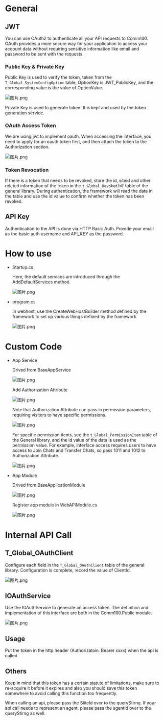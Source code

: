 # General

## JWT

You can use OAuth2 to authenticate all your API requests to Comm100. OAuth provides a more secure way for your application to access your account data without requiring sensitive information like email and password to be sent with the requests. 

### Public Key & Private Key

Public Key is used to verify the token, taken from the `T_Global_SystemConfigOption` table, OptionKey is JWT_PublicKey, and the corresponding value is the value of OptionValue. 

![图片.png](/.attachments/图片-b9366b6d-dd89-4d62-be5b-0a26c4b744ba.png)

Private Key is used to generate token. It is kept and used by the token generation service. 

### OAuth Access Token

We are using jwt to implement oauth. When accessing the interface, you need to apply for an oauth token first, and then attach the token to the Authorization section.

![图片.png](/.attachments/图片-7beecbe4-59a7-4e35-befe-9d0dabbb7e96.png)

### Token Revocation

If there is a token that needs to be revoked, store the id, siteid and other related information of the token in the `t_Global_RevokedJWT` table of the general library. During authentication, the framework will read the data in the table and use the id value to confirm whether the token has been revoked.

## API Key

Authentication to the API is done via HTTP Basic Auth. Provide your email as the basic auth username and API_KEY as the password. 

# How to use

- Startup.cs

  Here, the default services are introduced through the AddDefaultServices method. 

  ![图片.png](/.attachments/图片-706141d4-e16e-45c2-a8b8-0212bedf7d9c.png)

- program.cs

  In webhost, use the CreateWebHostBuilder method defined by the framework to set up various things defined by the framework.

  ![图片.png](/.attachments/图片-af426c9a-43c4-45b5-bb9e-0275beadb1a4.png)

# Custom Code

- App Service

  Drived from BaseAppService

  ![图片.png](/.attachments/图片-5b577efe-ab4c-4e74-93ac-86acec1dc57c.png)

  Add Authorization Attribute

  ![图片.png](/.attachments/图片-8f057cf4-5024-4a49-ba5c-25e906da1adb.png)

  Note that Authorization Attribute can pass in permission parameters, requiring visitors to have specific permissions.

  ![图片.png](/.attachments/图片-21ba4802-691a-4b05-8003-806bf86d6a45.png)

  For specific permission items, see the `t_Global_PermissionItem` table of the General library, and the id value of the data is used as the permission value. For example, interface access requires users to have access to Join Chats and Transfer Chats, so pass 1011 and 1012 to Authorization Attribute.

  ![图片.png](/.attachments/图片-3b41915b-1e77-40d3-bb13-bace4af7ad2b.png)

- App Module

  Drived from BaseApplicationModule

  ![图片.png](/.attachments/图片-0e80cee3-28d9-4696-8e6d-8947a72ab2e9.png)

  Register app module in WebAPIModule.cs 

  ![图片.png](/.attachments/图片-787b7718-c726-484f-9b89-e9fad29d7606.png)

# Internal API Call

## T_Global_OAuthClient

Configure each field in the `T_Global_OAuthClient` table of the general library. Configuration is complete, record the value of ClientId.

![图片.png](/.attachments/图片-ad929a09-6dcb-4ab7-949f-76290c4dfad3.png)

## IOAuthService

Use the IOAuthService to generate an access token. The definition and implementation of this interface are both in the Comm100.Public module.  

![图片.png](/.attachments/图片-7b75c273-d7c6-447a-8204-c558d80f5676.png)

## Usage

Put the token in the http header (Authorizatoin: Bearer xxxx) when the api is called. 

## Others

Keep in mind that this token has a certain statute of limitations, make sure to re-acquire it before it expires and also you should save this token somewhere to avoid calling this function too frequently. 

When calling an api, please pass the SiiteId over to the queryStirng. If your api call needs to represent an agent, please pass the agentId over to the queryStirng as well. 